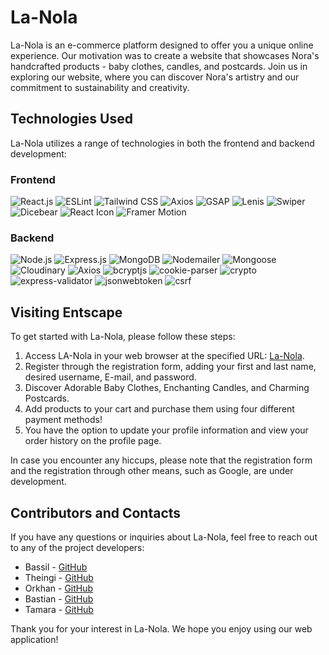 # La-Nola

La-Nola is an e-commerce platform designed to offer you a unique online experience. Our motivation was to create a website that showcases Nora's handcrafted products - baby clothes, candles, and postcards. Join us in exploring our website, where you can discover Nora's artistry and our commitment to sustainability and creativity.

## Technologies Used

La-Nola utilizes a range of technologies in both the frontend and backend development:

### Frontend

![React.js](https://img.shields.io/badge/React.js-61DAFB?style=for-the-badge&logo=react&logoColor=white)
![ESLint](https://img.shields.io/badge/ESLint-4B32C3?style=for-the-badge&logo=eslint&logoColor=white)
![Tailwind CSS](https://img.shields.io/badge/Tailwind%20CSS-38B2AC?style=for-the-badge&logo=tailwind-css&logoColor=white)
![Axios](https://img.shields.io/badge/Axios-5A29E4?style=for-the-badge&logo=axios&logoColor=white)
![GSAP](https://img.shields.io/badge/GSAP-88CE02?style=for-the-badge)
![Lenis](https://img.shields.io/badge/Lenis-3E2B5B?style=for-the-badge)
![Swiper](https://img.shields.io/badge/Swiper-6332E0?style=for-the-badge)
![Dicebear](https://img.shields.io/badge/Dicebear-047BD3?style=for-the-badge)
![React Icon](https://img.shields.io/badge/React%20Icon-00D8FF?style=for-the-badge&logo=react&logoColor=white)
![Framer Motion](https://img.shields.io/badge/Framer%20Motion-0055FF?style=for-the-badge)


### Backend

![Node.js](https://img.shields.io/badge/Node.js-339933.svg?style=for-the-badge&logo=nodedotjs&logoColor=white)
![Express.js](https://img.shields.io/badge/Express.js-404D59?style=for-the-badge)
![MongoDB](https://img.shields.io/badge/MongoDB-47A248.svg?style=for-the-badge&logo=MongoDB&logoColor=white)
![Nodemailer](https://img.shields.io/badge/Nodemailer-00C55A.svg?style=for-the-badge&logo=Nodemailer&logoColor=white)
![Mongoose](https://img.shields.io/badge/Mongoose-880000.svg?style=for-the-badge&logo=Mongoose&logoColor=white)
![Cloudinary](https://img.shields.io/badge/Cloudinary-007ACC?style=for-the-badge)
![Axios](https://img.shields.io/badge/Axios-5A29E4.svg?style=for-the-badge&logo=Axios&logoColor=white)
![bcryptjs](https://img.shields.io/badge/bcryptjs-2A303E?style=for-the-badge)
![cookie-parser](https://img.shields.io/badge/cookie-parser-F89D43?style=for-the-badge)
![crypto](https://img.shields.io/badge/crypto-00599C?style=for-the-badge)
![express-validator](https://img.shields.io/badge/express-validator-FF5722?style=for-the-badge)
![jsonwebtoken](https://img.shields.io/badge/jsonwebtoken-28A745?style=for-the-badge)
![csrf](https://img.shields.io/badge/csrf-343A40?style=for-the-badge)



## Visiting Entscape

To get started with La-Nola, please follow these steps:

1. Access LA-Nola in your web browser at the specified URL: [La-Nola](https://entscape-frontend.onrender.com).
2. Register through the registration form, adding your first and last name, desired username, E-mail, and password.
3. Discover Adorable Baby Clothes, Enchanting Candles, and Charming Postcards.
4. Add products to your cart and purchase them using four different payment methods!
5. You have the option to update your profile information and view your order history on the profile page.

In case you encounter any hiccups, please note that the registration form and the registration through other means, such as Google, are under development.

## Contributors and Contacts

If you have any questions or inquiries about La-Nola, feel free to reach out to any of the project developers:

- Bassil - [GitHub](https://github.com/Bassil88)
- Theingi - [GitHub](https://github.com/Theingistacy)
- Orkhan - [GitHub](https://github.com/Humbleton)
- Bastian - [GitHub](https://github.com/Bassebasse123)
- Tamara - [GitHub](https://github.com/TamaraDubik)


Thank you for your interest in La-Nola. We hope you enjoy using our web application!
